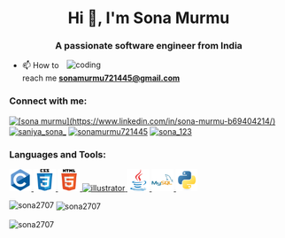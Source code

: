 <h1 align="center">Hi 👋, I'm Sona Murmu</h1>
<h3 align="center">A passionate software engineer from India</h3>
<img align ="right" alt="coding" width="400" src="https://media.tenor.com/S59bPkT0pqcAAAAC/programming.gif">

- 📫 How to reach me **sonamurmu721445@gmail.com**

<h3 align="left">Connect with me:</h3>
<p align="left">
<a href="[https://linkedin.com/in/sona murmu](https://www.linkedin.com/in/sona-murmu-b69404214/)" target="blank"><img align="center" src="https://raw.githubusercontent.com/rahuldkjain/github-profile-readme-generator/master/src/images/icons/Social/linked-in-alt.svg" alt="[sona murmu](https://www.linkedin.com/in/sona-murmu-b69404214/)" height="30" width="40" /></a>
<a href="https://instagram.com/saniya_sona_" target="blank"><img align="center" src="https://raw.githubusercontent.com/rahuldkjain/github-profile-readme-generator/master/src/images/icons/Social/instagram.svg" alt="saniya_sona_" height="30" width="40" /></a>
<a href="https://www.leetcode.com/sonamurmu721445" target="blank"><img align="center" src="https://raw.githubusercontent.com/rahuldkjain/github-profile-readme-generator/master/src/images/icons/Social/leet-code.svg" alt="sonamurmu721445" height="30" width="40" /></a>
<a href="https://auth.geeksforgeeks.org/user/sona_123" target="blank"><img align="center" src="https://raw.githubusercontent.com/rahuldkjain/github-profile-readme-generator/master/src/images/icons/Social/geeks-for-geeks.svg" alt="sona_123" height="30" width="40" /></a>
</p>

<h3 align="left">Languages and Tools:</h3>
<p align="left"> <a href="https://www.cprogramming.com/" target="_blank" rel="noreferrer"> <img src="https://raw.githubusercontent.com/devicons/devicon/master/icons/c/c-original.svg" alt="c" width="40" height="40"/> </a> <a href="https://www.w3schools.com/css/" target="_blank" rel="noreferrer"> <img src="https://raw.githubusercontent.com/devicons/devicon/master/icons/css3/css3-original-wordmark.svg" alt="css3" width="40" height="40"/> </a> <a href="https://www.w3.org/html/" target="_blank" rel="noreferrer"> <img src="https://raw.githubusercontent.com/devicons/devicon/master/icons/html5/html5-original-wordmark.svg" alt="html5" width="40" height="40"/> </a> <a href="https://www.adobe.com/in/products/illustrator.html" target="_blank" rel="noreferrer"> <img src="https://www.vectorlogo.zone/logos/adobe_illustrator/adobe_illustrator-icon.svg" alt="illustrator" width="40" height="40"/> </a> <a href="https://www.java.com" target="_blank" rel="noreferrer"> <img src="https://raw.githubusercontent.com/devicons/devicon/master/icons/java/java-original.svg" alt="java" width="40" height="40"/> </a> <a href="https://www.mysql.com/" target="_blank" rel="noreferrer"> <img src="https://raw.githubusercontent.com/devicons/devicon/master/icons/mysql/mysql-original-wordmark.svg" alt="mysql" width="40" height="40"/> </a> <a href="https://www.python.org" target="_blank" rel="noreferrer"> <img src="https://raw.githubusercontent.com/devicons/devicon/master/icons/python/python-original.svg" alt="python" width="40" height="40"/> </a> </p>

<p><img align="left" src="https://github-readme-stats.vercel.app/api/top-langs?username=sona2707&show_icons=true&locale=en&layout=compact" alt="sona2707" /></p>

<p>&nbsp;<img align="center" src="https://github-readme-stats.vercel.app/api?username=sona2707&show_icons=true&locale=en" alt="sona2707" /></p>

<p><img align="center" src="https://github-readme-streak-stats.herokuapp.com/?user=sona2707&" alt="sona2707" /></p>

